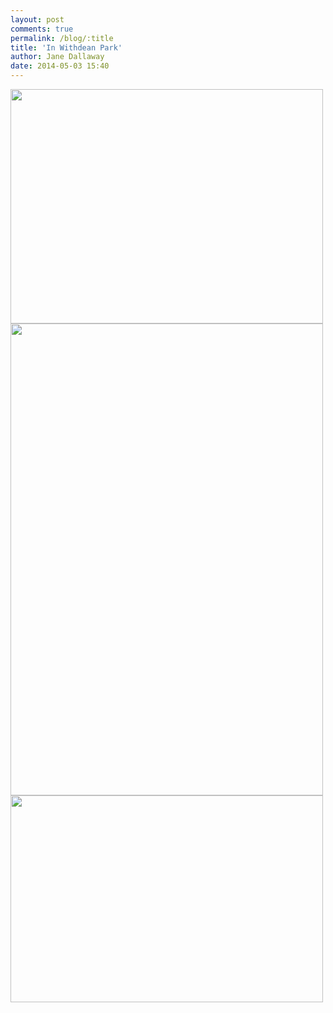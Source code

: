 ```yaml
---
layout: post
comments: true
permalink: /blog/:title
title: 'In Withdean Park'
author: Jane Dallaway
date: 2014-05-03 15:40
---
```


<div><a href="//static.skitters.dallaway.com/tp_IMG_20140503_143709.JPG"><img src="//static.skitters.dallaway.com/tp_thumb_IMG_20140503_143709.JPG" width="500" height="375"/></a></div><div><a href="//static.skitters.dallaway.com/tp_IMG_20140503_143632.JPG"><img src="//static.skitters.dallaway.com/tp_thumb_IMG_20140503_143632.JPG" width="500" height="755"/></a></div><div><a href="//static.skitters.dallaway.com/tp_DSC_1267.JPG"><img src="//static.skitters.dallaway.com/tp_thumb_DSC_1267.JPG" width="500" height="331"/></a></div>


    
      
